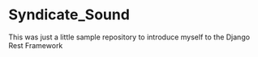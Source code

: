 # Syndicate_Sound
 This was just a little sample repository to introduce myself to the Django Rest Framework
